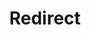 ﻿---
layout: src/layouts/Redirect.astro
title: Redirect
redirect: https://octopus.com/docs/infrastructure/deployment-targets/linux/ssh-target
pubDate:  2023-01-01
navSearch: false
navSitemap: false
navMenu: false
---
